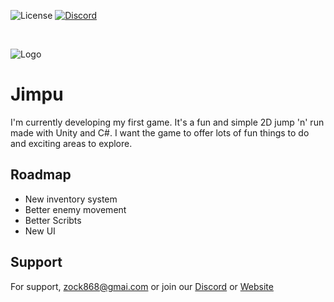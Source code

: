 
![License](https://img.shields.io/badge/open-source-green)
[![Discord](https://img.shields.io/discord/954795639051538462?label=Join%20us%20on%20Discord&logo=discord&style=flat)](https://discord.gg/wxDANpJueU)



<br>

![Logo]([https://i.imgur.com/P5sXiRd.png](https://i.imgur.com/7SxVRvX.png))

# Jimpu

I'm currently developing my first game. It's a fun and simple 2D jump 'n' run made with Unity and C#. I want the game to offer lots of fun things to do and exciting areas to explore.

## Roadmap

- New inventory system 
- Better enemy movement
- Better Scribts
- New UI

## Support

For support, zock868@gmai.com or join our [Discord](https://discord.gg/wxDANpJueU) or  [Website]()
